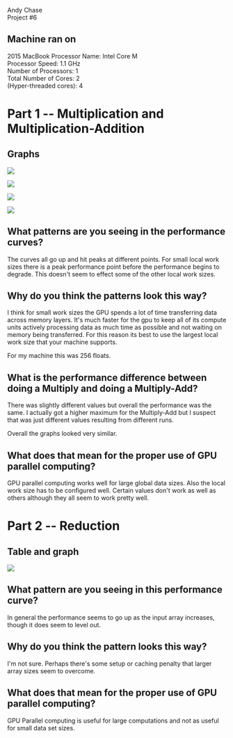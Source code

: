 Andy Chase  
Project #6

## Machine ran on

2015 MacBook
Processor Name:	Intel Core M  
Processor Speed:	1.1 GHz  
Number of Processors:	1  
Total Number of Cores:	2  
(Hyper-threaded cores):	4

# Part 1 -- Multiplication and Multiplication-Addition

## Graphs

![](chart_1.png)

![](chart_2.png)

![](chart_3.png)

![](chart_4.png)

## What patterns are you seeing in the performance curves?

The curves all go up and hit peaks at different points. For small local work sizes there is a peak
performance point before the performance begins to degrade. This doesn't seem to effect some of the other
local work sizes.

## Why do you think the patterns look this way?

I think for small work sizes the GPU spends a lot of time transferring data across memory layers. It's much faster
for the gpu to keep all of its compute units actively processing data as much time as possible and not waiting
on memory being transferred. For this reason its best to use the largest local work size that your machine supports.

For my machine this was 256 floats.

## What is the performance difference between doing a Multiply and doing a Multiply-Add?

There was slightly different values but overall the performance was the same. I actually got a higher maximum
for the Multiply-Add but I suspect that was just different values resulting from different runs.

Overall the graphs looked very similar.

## What does that mean for the proper use of GPU parallel computing?

GPU parallel computing works well for large global data sizes. Also the local work size has to be
configured well. Certain values don't work as well as others although they all seem to work pretty well.

# Part 2 -- Reduction

## Table and graph

![](chart_5.png)

## What pattern are you seeing in this performance curve?

In general the performance seems to go up as the input array increases, though it does seem to level out.

## Why do you think the pattern looks this way?

I'm not sure. Perhaps there's some setup or caching penalty that larger array sizes seem to overcome.

## What does that mean for the proper use of GPU parallel computing?

GPU Parallel computing is useful for large computations and not as useful for small data set sizes.
